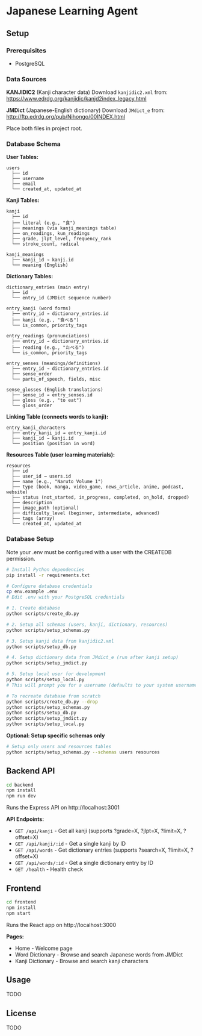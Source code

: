 # Japanese Learning Agent

## Setup

### Prerequisites
- PostgreSQL

### Data Sources

**KANJIDIC2** (Kanji character data)
Download `kanjidic2.xml` from: https://www.edrdg.org/kanjidic/kanjd2index_legacy.html

**JMDict** (Japanese-English dictionary)
Download `JMdict_e` from: http://ftp.edrdg.org/pub/Nihongo/00INDEX.html

Place both files in project root.

### Database Schema

**User Tables:**
```
users
  ├── id
  ├── username
  ├── email
  └── created_at, updated_at
```

**Kanji Tables:**
```
kanji
  ├── id
  ├── literal (e.g., "食")
  ├── meanings (via kanji_meanings table)
  ├── on_readings, kun_readings
  ├── grade, jlpt_level, frequency_rank
  └── stroke_count, radical

kanji_meanings
  ├── kanji_id → kanji.id
  └── meaning (English)
```

**Dictionary Tables:**
```
dictionary_entries (main entry)
  ├── id
  └── entry_id (JMDict sequence number)

entry_kanji (word forms)
  ├── entry_id → dictionary_entries.id
  ├── kanji (e.g., "食べる")
  └── is_common, priority_tags

entry_readings (pronunciations)
  ├── entry_id → dictionary_entries.id
  ├── reading (e.g., "たべる")
  └── is_common, priority_tags

entry_senses (meanings/definitions)
  ├── entry_id → dictionary_entries.id
  ├── sense_order
  └── parts_of_speech, fields, misc

sense_glosses (English translations)
  ├── sense_id → entry_senses.id
  ├── gloss (e.g., "to eat")
  └── gloss_order
```

**Linking Table (connects words to kanji):**
```
entry_kanji_characters
  ├── entry_kanji_id → entry_kanji.id
  ├── kanji_id → kanji.id
  └── position (position in word)
```

**Resources Table (user learning materials):**
```
resources
  ├── id
  ├── user_id → users.id
  ├── name (e.g., "Naruto Volume 1")
  ├── type (book, manga, video_game, news_article, anime, podcast, website)
  ├── status (not_started, in_progress, completed, on_hold, dropped)
  ├── description
  ├── image_path (optional)
  ├── difficulty_level (beginner, intermediate, advanced)
  ├── tags (array)
  └── created_at, updated_at
```

### Database Setup

Note your .env must be configured with a user with the CREATEDB permission.

```bash
# Install Python dependencies
pip install -r requirements.txt

# Configure database credentials
cp env.example .env
# Edit .env with your PostgreSQL credentials

# 1. Create database
python scripts/create_db.py

# 2. Setup all schemas (users, kanji, dictionary, resources)
python scripts/setup_schemas.py

# 3. Setup kanji data from kanjidic2.xml
python scripts/setup_db.py

# 4. Setup dictionary data from JMdict_e (run after kanji setup)
python scripts/setup_jmdict.py

# 5. Setup local user for development
python scripts/setup_local.py
# This will prompt you for a username (defaults to your system username)

# To recreate database from scratch
python scripts/create_db.py --drop
python scripts/setup_schemas.py
python scripts/setup_db.py
python scripts/setup_jmdict.py
python scripts/setup_local.py
```

**Optional: Setup specific schemas only**
```bash
# Setup only users and resources tables
python scripts/setup_schemas.py --schemas users resources
```

## Backend API

```bash
cd backend
npm install
npm run dev
```

Runs the Express API on http://localhost:3001

**API Endpoints:**
- `GET /api/kanji` - Get all kanji (supports ?grade=X, ?jlpt=X, ?limit=X, ?offset=X)
- `GET /api/kanji/:id` - Get a single kanji by ID
- `GET /api/words` - Get dictionary entries (supports ?search=X, ?limit=X, ?offset=X)
- `GET /api/words/:id` - Get a single dictionary entry by ID
- `GET /health` - Health check

## Frontend

```bash
cd frontend
npm install
npm start
```

Runs the React app on http://localhost:3000

**Pages:**
- Home - Welcome page
- Word Dictionary - Browse and search Japanese words from JMDict
- Kanji Dictionary - Browse and search kanji characters

## Usage

TODO

## License

TODO

